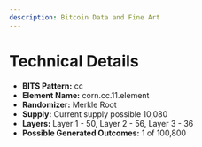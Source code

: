 ```yaml
---
description: Bitcoin Data and Fine Art
---
```


# Technical Details

* **BITS Pattern:** cc
* **Element Name:** corn.cc.11.element
* **Randomizer:** Merkle Root
* **Supply:** Current supply possible 10,080
* **Layers:** Layer 1 - 50, Layer 2 - 56, Layer 3 - 36
* **Possible Generated Outcomes:** 1 of 100,800

